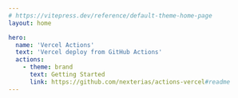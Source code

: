 ```yaml
---
# https://vitepress.dev/reference/default-theme-home-page
layout: home

hero:
  name: 'Vercel Actions'
  text: 'Vercel deploy from GitHub Actions'
  actions:
    - theme: brand
      text: Getting Started
      link: https://github.com/nexterias/actions-vercel#readme
---
```

